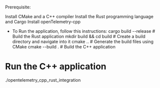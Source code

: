 Prerequisite:

Install CMake  and a C++ compiler 
Install the Rust programming language and Cargo
Install openTelemetry-cpp

- To Run the application, follow this instructions: 
cargo build --release      # Build the Rust application
mkdir build && cd build    # Create a build directory and navigate into it
cmake ..                   # Generate the build files using CMake
cmake --build .            # Build the C++ application

# Run the C++ application
./opentelemetry_cpp_rust_integration
